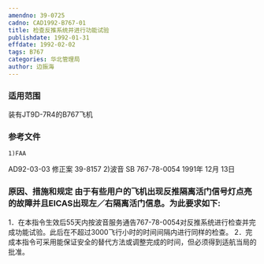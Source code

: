 ```yaml
---
amendno: 39-0725
cadno: CAD1992-B767-01
title: 检查反推系统并进行功能试验
publishdate: 1992-01-31
effdate: 1992-02-02
tags: B767
categories: 华北管理局
author: 边振海
---
```


### 适用范围 
装有JT9D-7R4的B767飞机

<!--more-->
### 参考文件
    1)FAA 
AD92-03-03 修正案 39-8157 
    2)波音 
SB 767-78-0054  1991年 12月 13日

### 原因、措施和规定     由于有些用户的飞机出现反推隔离活门信号灯点亮的故障并且EICAS出现左／右隔离活门信息。为此要求如下: 
1．在本指令生效后55天内按波音服务通告767-78-0054对反推系统进行检查并完成功能试验。此后在不超过3000飞行小时的时间间隔内进行同样的检查。 
    2．完成本指令可采用能保证安全的替代方法或调整完成的时间，但必须得到适航当局的批准。

